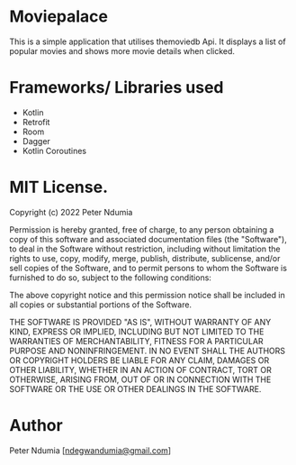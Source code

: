 # Moviepalace
This is a simple application that utilises themoviedb Api. It displays a list of popular movies and shows more movie details when clicked.

# Frameworks/ Libraries used
- Kotlin
- Retrofit
- Room
- Dagger
- Kotlin Coroutines

# MIT License.

Copyright (c) 2022 Peter Ndumia

Permission is hereby granted, free of charge, to any person obtaining a copy
of this software and associated documentation files (the "Software"), to deal
in the Software without restriction, including without limitation the rights
to use, copy, modify, merge, publish, distribute, sublicense, and/or sell
copies of the Software, and to permit persons to whom the Software is
furnished to do so, subject to the following conditions:

The above copyright notice and this permission notice shall be included in all
copies or substantial portions of the Software.

THE SOFTWARE IS PROVIDED "AS IS", WITHOUT WARRANTY OF ANY KIND, EXPRESS OR
IMPLIED, INCLUDING BUT NOT LIMITED TO THE WARRANTIES OF MERCHANTABILITY,
FITNESS FOR A PARTICULAR PURPOSE AND NONINFRINGEMENT. IN NO EVENT SHALL THE
AUTHORS OR COPYRIGHT HOLDERS BE LIABLE FOR ANY CLAIM, DAMAGES OR OTHER
LIABILITY, WHETHER IN AN ACTION OF CONTRACT, TORT OR OTHERWISE, ARISING FROM,
OUT OF OR IN CONNECTION WITH THE SOFTWARE OR THE USE OR OTHER DEALINGS IN THE
SOFTWARE.

# Author
 Peter Ndumia [ndegwandumia@gmail.com]
